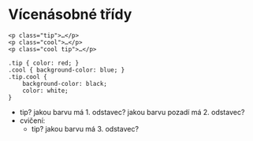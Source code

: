 # Vícenásobné třídy

<pre class="c-text-md fragment" data-fragment-index="10" contenteditable><code class="lang-html" data-noescape><span class="fragment" data-fragment-index="10">&lt;p class="tip"&gt;…&lt;/p&gt;</span>
<span class="fragment" data-fragment-index="10">&lt;p class="cool"&gt;…&lt;/p&gt;</span>
<span class="fragment" data-fragment-index="30">&lt;p class="cool tip"&gt;…&lt;/p&gt;</span></code></pre>

<pre class="c-text-md fragment" contenteditable data-fragment-index="20"><code class="lang-css" data-noescape><span class="fragment" data-fragment-index="20">.tip { color: red; }</span>
<span class="fragment" data-fragment-index="20">.cool { background-color: blue; }</span>
<span class="c-extra"><span class="fragment" data-fragment-index="33">.tip.cool {
	background-color: black;
	color: white;
}</span></span></code></pre>


>>>
* tip? jakou barvu má 1. odstavec? jakou barvu pozadí má 2. odstavec?
* cvičení:
	* tip? jakou barvu má 3. odstavec?
